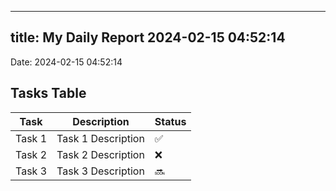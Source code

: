 
---
title: My Daily Report 2024-02-15 04:52:14
---

Date: 2024-02-15 04:52:14

## Tasks Table

| Task | Description | Status |
|------|-------------|--------|
| Task 1 | Task 1 Description | ✅ |
| Task 2 | Task 2 Description | ❌ |
| Task 3 | Task 3 Description | 🔜 |
